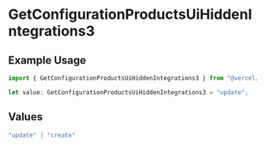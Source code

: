 # GetConfigurationProductsUiHiddenIntegrations3

## Example Usage

```typescript
import { GetConfigurationProductsUiHiddenIntegrations3 } from "@vercel/sdk/models/getconfigurationproductsop.js";

let value: GetConfigurationProductsUiHiddenIntegrations3 = "update";
```

## Values

```typescript
"update" | "create"
```